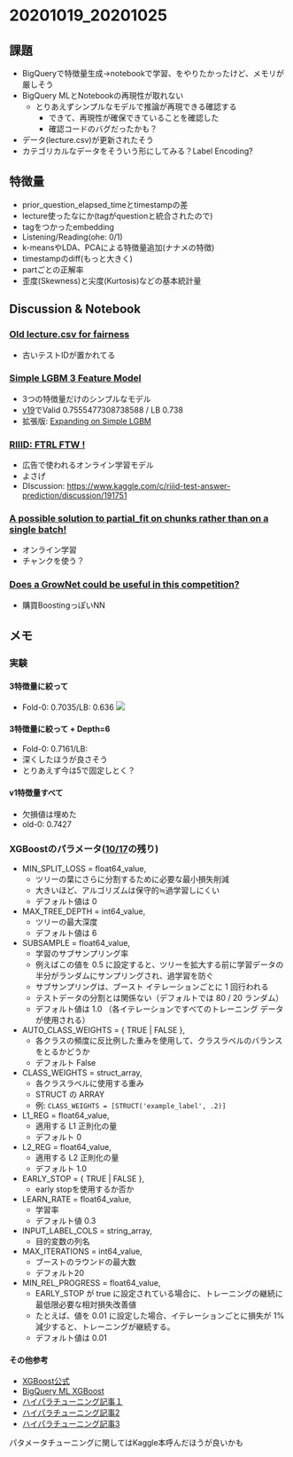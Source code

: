 # 20201019_20201025

## 課題
- BigQueryで特徴量生成→notebookで学習、をやりたかったけど、メモリが厳しそう
- BigQuery MLとNotebookの再現性が取れない
  - とりあえずシンプルなモデルで推論が再現できる確認する
    - できて、再現性が確保できていることを確認した
    - 確認コードのバグだったかも？
- データ(lecture.csv)が更新されたそう
- カテゴリカルなデータをそういう形にしてみる？Label Encoding?
## 特徴量
- prior_question_elapsed_timeとtimestampの差
- lecture使ったなにか(tagがquestionと統合されたので)
- tagをつかったembedding
- Listening/Reading(ohe: 0/1)
- k-meansやLDA、PCAによる特徴量追加(ナナメの特徴)
- timestampのdiff(もっと大きく)
- partごとの正解率
- 歪度(Skewness)と尖度(Kurtosis)などの基本統計量



## Discussion & Notebook
### [Old lecture.csv for fairness](https://www.kaggle.com/c/riiid-test-answer-prediction/discussion/191530)
- 古いテストIDが置かれてる
### [Simple LGBM 3 Feature Model](https://www.kaggle.com/dwit392/simple-lgbm-3-feature-model)
- 3つの特徴量だけのシンプルなモデル
- [v19](https://www.kaggle.com/dwit392/simple-lgbm-3-feature-model?scriptVersionId=44299556)でValid 0.7555477308738588 / LB 0.738
- 拡張版: [Expanding on Simple LGBM](https://www.kaggle.com/dwit392/expanding-on-simple-lgbm)
### [RIIID: FTRL FTW !](https://www.kaggle.com/rohanrao/riiid-ftrl-ftw)
- 広告で使われるオンライン学習モデル
- よさげ
- DIscussion: https://www.kaggle.com/c/riiid-test-answer-prediction/discussion/191751
### [A possible solution to partial_fit on chunks rather than on a single batch!](https://www.kaggle.com/c/riiid-test-answer-prediction/discussion/191856)
- オンライン学習
- チャンクを使う？

### [Does a GrowNet could be useful in this competition?](https://www.kaggle.com/c/riiid-test-answer-prediction/discussion/191626)
- 購買BoostingっぽいNN

## メモ
### 実験
#### 3特徴量に絞って
- Fold-0: 0.7035/LB: 0.636
![](https://www.kaggleusercontent.com/kf/45016693/eyJhbGciOiJkaXIiLCJlbmMiOiJBMTI4Q0JDLUhTMjU2In0..BC9IHvMj7zP-eLHpSly2Lg.mfkmTQX6i9yAcJHAyIbfNEujuPH__ji17qDgOjsHybV3zPJ8AdRVsnV2OIbCrhi8n0By5at4ZuE7JaPzcDlBQMg2V1vrW3SKcOyPw-l-dZhMFljLn0fCEqfEX_nYNxIXT-EaAVLwp40jeazHv3aG7AREZlMmh7C4qTDxw-ygWFlGXkct3PHVGCXgOUhM-S8HlZroFrJsi6_7JcqQektb6EDyJFktJ53N6Yi-omANfdNEJ9_dn8mRTJ9X6WW9kS2tbdXd3RFjpIM8m5-wannGRzGzBGI_9PVr-CYf5_6E-tPZ3ZdN7CVC6WBOgVnm5-CcrLEsX0ev_8zfkVIq6HT8WhAlpSIZLh3GbwnOl_zpQ9zwzyH9ry1cDhQ-EyqcoriEPtmROIV94j0VrdxGBv1WE8cdzIehxMEBy3NiAXWbDibBcLfkMt1zBKjfkAqgcZVMU8C-0zRoiQvHeJaoCBYQzH0dVb9VCXhnZ-3gyyjEvjSY-IijfOzE5WFjqQYl2vqib4qCB-_EPR8wjxhKqlXvHC8eE97DlQUPiYuxrbHpZ4lCQTY95e0Q5IWZB31-VW3yBgn9hgzJ1gz1Td3WHTTc1qxwrMdzTmXED8HtABIWR0wwnIKG28FOSRDatfJfIuQLmaRnB8iDd0Ap91bTo2SjZQ.WinFrbVmgGF5KXhOjRRp-A/__results___files/__results___7_0.png)
#### 3特徴量に絞って + Depth=6
- Fold-0: 0.7161/LB: 
- 深くしたほうが良さそう
- とりあえず今は5で固定しとく？
#### v1特徴量すべて
- 欠損値は埋めた
- old-0: 0.7427

### XGBoostのパラメータ([10/17](https://github.com/trtd56/Riiid/blob/master/docs/diary_20201012_20201018/diary_20201017.md)の残り)
- MIN_SPLIT_LOSS = float64_value,
  - ツリーの葉にさらに分割するために必要な最小損失削減
  - 大きいほど、アルゴリズムは保守的≒過学習しにくい
  - デフォルト値は 0
- MAX_TREE_DEPTH = int64_value,
  - ツリーの最大深度
  - デフォルト値は 6
- SUBSAMPLE = float64_value,
  - 学習のサブサンプリング率
  - 例えばこの値を 0.5 に設定すると、ツリーを拡大する前に学習データの半分がランダムにサンプリングされ、過学習を防ぐ
  - サブサンプリングは、ブースト イテレーションごとに 1 回行われる
  - テストデータの分割とは関係ない（デフォルトでは 80 / 20 ランダム）
  - デフォルト値は 1.0 （各イテレーションですべてのトレーニング データが使用される）
- AUTO_CLASS_WEIGHTS = { TRUE | FALSE },
  - 各クラスの頻度に反比例した重みを使用して、クラスラベルのバランスをとるかどうか
  - デフォルト False
- CLASS_WEIGHTS = struct_array,
  - 各クラスラベルに使用する重み
  - STRUCT の ARRAY
  - 例: `CLASS_WEIGHTS = [STRUCT('example_label', .2)]`
- L1_REG = float64_value,
  - 適用する L1 正則化の量
  - デフォルト 0
- L2_REG = float64_value,
  - 適用する L2 正則化の量
  - デフォルト 1.0
- EARLY_STOP = { TRUE | FALSE },
  - early stopを使用するか否か
- LEARN_RATE = float64_value,
  - 学習率
  - デフォルト値 0.3
- INPUT_LABEL_COLS = string_array,
  - 目的変数の列名
- MAX_ITERATIONS = int64_value,
  - ブーストのラウンドの最大数
  - デフォルト20
- MIN_REL_PROGRESS = float64_value,
  - EARLY_STOP が true に設定されている場合に、トレーニングの継続に最低限必要な相対損失改善値
  - たとえば、値を 0.01 に設定した場合、イテレーションごとに損失が 1% 減少すると、トレーニングが継続する。
  - デフォルト値は 0.01

#### その他参考
- [XGBoost公式](https://xgboost.readthedocs.io/en/latest/parameter.html)
- [BigQuery ML XGBoost](https://cloud.google.com/bigquery-ml/docs/reference/standard-sql/bigqueryml-syntax-create-boosted-tree)
- [ハイパラチューニング記事１](https://qiita.com/R1ck29/items/50ba7fa5afa49e334a8f)
- [ハイパラチューニング記事2](https://qiita.com/FJyusk56/items/0649f4362587261bd57a)
- [ハイパラチューニング記事3](https://shengyg.github.io/repository/machine%20learning/2017/02/25/Complete-Guide-to-Parameter-Tuning-xgboost.html)

パタメータチューニングに関してはKaggle本呼んだほうが良いかも
